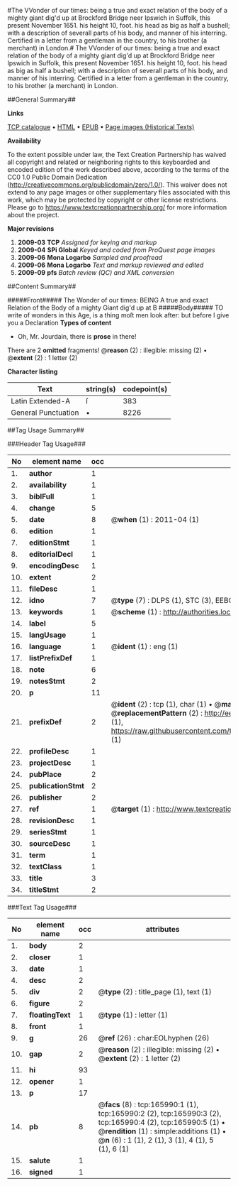 #The VVonder of our times: being a true and exact relation of the body of a mighty giant dig'd up at Brockford Bridge neer Ipswich in Suffolk, this present November 1651. his height 10, foot. his head as big as half a bushell; with a description of severall parts of his body, and manner of his interring. Certified in a letter from a gentleman in the country, to his brother (a merchant) in London.#
The VVonder of our times: being a true and exact relation of the body of a mighty giant dig'd up at Brockford Bridge neer Ipswich in Suffolk, this present November 1651. his height 10, foot. his head as big as half a bushell; with a description of severall parts of his body, and manner of his interring. Certified in a letter from a gentleman in the country, to his brother (a merchant) in London.

##General Summary##

**Links**

[TCP catalogue](http://www.ota.ox.ac.uk/tcp/)  • 
[HTML](http://tei.it.ox.ac.uk/tcp/Texts-HTML/free/A74/A74863.html)  • 
[EPUB](http://tei.it.ox.ac.uk/tcp/Texts-EPUB/free/A74/A74863.epub) • 
[Page images (Historical Texts)](https://historicaltexts.jisc.ac.uk/eebo-99867670e)

**Availability**

To the extent possible under law, the Text Creation Partnership has waived all copyright and related or neighboring rights to this keyboarded and encoded edition of the work described above, according to the terms of the CC0 1.0 Public Domain Dedication (http://creativecommons.org/publicdomain/zero/1.0/). This waiver does not extend to any page images or other supplementary files associated with this work, which may be protected by copyright or other license restrictions. Please go to https://www.textcreationpartnership.org/ for more information about the project.

**Major revisions**

1. __2009-03__ __TCP__ *Assigned for keying and markup*
1. __2009-04__ __SPi Global__ *Keyed and coded from ProQuest page images*
1. __2009-06__ __Mona Logarbo__ *Sampled and proofread*
1. __2009-06__ __Mona Logarbo__ *Text and markup reviewed and edited*
1. __2009-09__ __pfs__ *Batch review (QC) and XML conversion*

##Content Summary##

#####Front#####
The Wonder of our times: BEING A true and exact Relation of the Body of a mighty Giant dig'd up at B
#####Body#####
TO write of wonders in this Age, is a thing moſt men look after: but before I give you a Declaration
**Types of content**

  * Oh, Mr. Jourdain, there is **prose** in there!

There are 2 **omitted** fragments! 
 @__reason__ (2) : illegible: missing (2)  •  @__extent__ (2) : 1 letter (2)

**Character listing**


|Text|string(s)|codepoint(s)|
|---|---|---|
|Latin Extended-A|ſ|383|
|General Punctuation|•|8226|

##Tag Usage Summary##

###Header Tag Usage###

|No|element name|occ|attributes|
|---|---|---|---|
|1.|__author__|1||
|2.|__availability__|1||
|3.|__biblFull__|1||
|4.|__change__|5||
|5.|__date__|8| @__when__ (1) : 2011-04 (1)|
|6.|__edition__|1||
|7.|__editionStmt__|1||
|8.|__editorialDecl__|1||
|9.|__encodingDesc__|1||
|10.|__extent__|2||
|11.|__fileDesc__|1||
|12.|__idno__|7| @__type__ (7) : DLPS (1), STC (3), EEBO-CITATION (1), PROQUEST (1), VID (1)|
|13.|__keywords__|1| @__scheme__ (1) : http://authorities.loc.gov/ (1)|
|14.|__label__|5||
|15.|__langUsage__|1||
|16.|__language__|1| @__ident__ (1) : eng (1)|
|17.|__listPrefixDef__|1||
|18.|__note__|6||
|19.|__notesStmt__|2||
|20.|__p__|11||
|21.|__prefixDef__|2| @__ident__ (2) : tcp (1), char (1)  •  @__matchPattern__ (2) : ([0-9\-]+):([0-9IVX]+) (1), (.+) (1)  •  @__replacementPattern__ (2) : http://eebo.chadwyck.com/downloadtiff?vid=$1&page=$2 (1), https://raw.githubusercontent.com/textcreationpartnership/Texts/master/tcpchars.xml#$1 (1)|
|22.|__profileDesc__|1||
|23.|__projectDesc__|1||
|24.|__pubPlace__|2||
|25.|__publicationStmt__|2||
|26.|__publisher__|2||
|27.|__ref__|1| @__target__ (1) : http://www.textcreationpartnership.org/docs/. (1)|
|28.|__revisionDesc__|1||
|29.|__seriesStmt__|1||
|30.|__sourceDesc__|1||
|31.|__term__|1||
|32.|__textClass__|1||
|33.|__title__|3||
|34.|__titleStmt__|2||


###Text Tag Usage###

|No|element name|occ|attributes|
|---|---|---|---|
|1.|__body__|2||
|2.|__closer__|1||
|3.|__date__|1||
|4.|__desc__|2||
|5.|__div__|2| @__type__ (2) : title_page (1), text (1)|
|6.|__figure__|2||
|7.|__floatingText__|1| @__type__ (1) : letter (1)|
|8.|__front__|1||
|9.|__g__|26| @__ref__ (26) : char:EOLhyphen (26)|
|10.|__gap__|2| @__reason__ (2) : illegible: missing (2)  •  @__extent__ (2) : 1 letter (2)|
|11.|__hi__|93||
|12.|__opener__|1||
|13.|__p__|17||
|14.|__pb__|8| @__facs__ (8) : tcp:165990:1 (1), tcp:165990:2 (2), tcp:165990:3 (2), tcp:165990:4 (2), tcp:165990:5 (1)  •  @__rendition__ (1) : simple:additions (1)  •  @__n__ (6) : 1 (1), 2 (1), 3 (1), 4 (1), 5 (1), 6 (1)|
|15.|__salute__|1||
|16.|__signed__|1||
